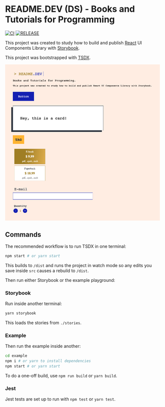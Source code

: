 # README.DEV (DS) - Books and Tutorials for Programming

[![CI](https://github.com/emiscode/react-readmedev-ds/actions/workflows/main.yml/badge.svg?branch=main)](https://github.com/emiscode/react-readmedev-ds/actions/workflows/main.yml) [![RELEASE](https://github.com/emiscode/react-readmedev-ds/actions/workflows/release.yml/badge.svg?branch=main)](https://github.com/emiscode/react-readmedev-ds/actions/workflows/release.yml)

This project was created to study how to build and publish [React](https://reactjs.org/) UI Components Library with [Storybook](https://storybook.js.org/).

This project was bootstrapped with [TSDX](https://tsdx.io/).

<img src="/example/screenshot.png" alt="">

## Commands

The recommended workflow is to run TSDX in one terminal:

```bash
npm start # or yarn start
```

This builds to `/dist` and runs the project in watch mode so any edits you save inside `src` causes a rebuild to `/dist`.

Then run either Storybook or the example playground:

### Storybook

Run inside another terminal:

```bash
yarn storybook
```

This loads the stories from `./stories`.

### Example

Then run the example inside another:

```bash
cd example
npm i # or yarn to install dependencies
npm start # or yarn start
```

To do a one-off build, use `npm run build` or `yarn build`.

### Jest

Jest tests are set up to run with `npm test` or `yarn test`.

